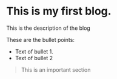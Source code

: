 # This is my first blog.

This is the description of the blog

These are the bullet points:
- Text of bullet 1.
- Text of bullet 2

> This is an important section
